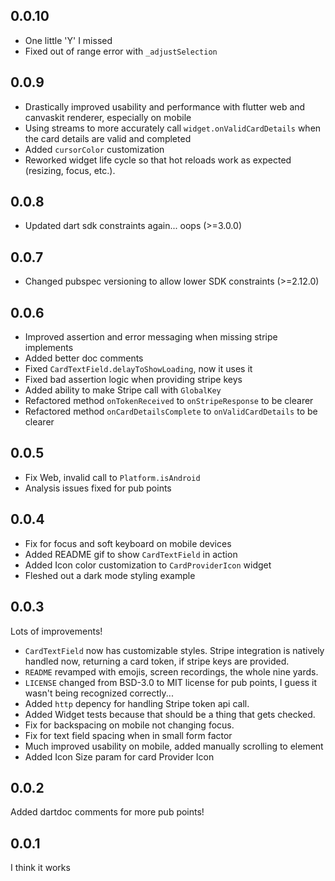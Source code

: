 ## 0.0.10

- One little 'Y' I missed
- Fixed out of range error with `_adjustSelection`

## 0.0.9

- Drastically improved usability and performance with flutter web and canvaskit renderer, especially on mobile
- Using streams to more accurately call `widget.onValidCardDetails` when the card details are valid and completed
- Added `cursorColor` customization
- Reworked widget life cycle so that hot reloads work as expected (resizing, focus, etc.).

## 0.0.8

- Updated dart sdk constraints again... oops (>=3.0.0)

## 0.0.7

- Changed pubspec versioning to allow lower SDK constraints (>=2.12.0)

## 0.0.6

- Improved assertion and error messaging when missing stripe implements
- Added better doc comments
- Fixed `CardTextField.delayToShowLoading`, now it uses it
- Fixed bad assertion logic when providing stripe keys
- Added ability to make Stripe call with `GlobalKey`
- Refactored method `onTokenReceived` to `onStripeResponse` to be clearer
- Refactored method `onCardDetailsComplete` to `onValidCardDetails` to be clearer

## 0.0.5

- Fix Web, invalid call to `Platform.isAndroid`
- Analysis issues fixed for pub points

## 0.0.4

- Fix for focus and soft keyboard on mobile devices
- Added README gif to show `CardTextField` in action
- Added Icon color customization to `CardProviderIcon` widget
- Fleshed out a dark mode styling example

## 0.0.3

Lots of improvements!

- `CardTextField` now has customizable styles. Stripe integration is natively handled now, returning a card token, if stripe keys are provided.
- `README` revamped with emojis, screen recordings, the whole nine yards.
- `LICENSE` changed from BSD-3.0 to MIT license for pub points, I guess it wasn't being recognized correctly...
- Added `http` depency for handling Stripe token api call.
- Added Widget tests because that should be a thing that gets checked.
- Fix for backspacing on mobile not changing focus.
- Fix for text field spacing when in small form factor
- Much improved usability on mobile, added manually scrolling to element
- Added Icon Size param for card Provider Icon


## 0.0.2

Added dartdoc comments for more pub points!

## 0.0.1

I think it works
